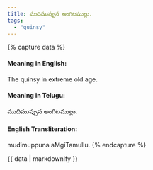 ```yaml
---
title: ముదిముప్పున అంగిటముల్లు.
tags:
  - "quinsy"
---
```


{% capture data %}
#### Meaning in English:
The quinsy in extreme old age.

#### Meaning in Telugu:
ముదిముప్పున అంగిటముల్లు.

#### English Transliteration:
mudimuppuna aMgiTamullu.
{% endcapture %}

<div class="notice">{{ data | markdownify }}</div>

